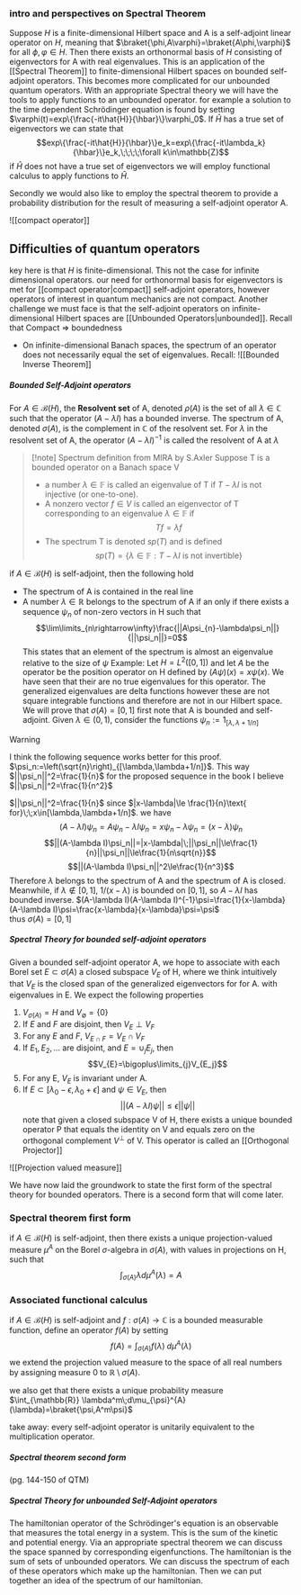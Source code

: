 
### intro and perspectives on Spectral Theorem
Suppose $H$ is a finite-dimensional Hilbert space and A is a self-adjoint linear operator on $H$, meaning that $\braket{\phi,A\varphi}=\braket{A\phi,\varphi}$ for all $\phi,\varphi\in H$. Then there exists an orthonormal basis of $H$ consisting of eigenvectors for A with real eigenvalues. This is an application of the [[Spectral Theorem]] to finite-dimensional Hilbert spaces on bounded self-adjoint operators. This becomes more complicated for our unbounded quantum operators. With an appropriate Spectral theory we will have the tools to apply functions to an unbounded operator.
	for example a solution to the time dependent Schrödinger equation is found by setting $\varphi(t)=exp\{\frac{-it\hat{H}}{\hbar}\}\varphi_0$. If $\hat{H}$ has a true set of eigenvectors we can state that 
$$exp\{\frac{-it\hat{H}}{\hbar}\}e_k=exp\{\frac{-it\lambda_k}{\hbar}\}e_k,\;\;\;\;\forall k\in\mathbb{Z}$$
	if $\hat{H}$ does not have a true set of eigenvectors we will employ functional calculus to apply functions to $\hat{H}$.

Secondly we would also like to employ the spectral theorem to provide a probability distribution for the result of measuring a self-adjoint operator A.

![[compact operator]]
## Difficulties of quantum operators
key here is that $H$ is finite-dimensional. This not the case for infinite dimensional operators. our need for orthonormal basis for eigenvectors is met for [[compact operator|compact]] self-adjoint operators, however operators of interest in quantum mechanics are not compact. Another challenge we must face is that the self-adjoint operators on infinite-dimensional Hilbert spaces  are [[Unbounded Operators|unbounded]].  Recall that Compact $\Rightarrow$ boundedness

- On infinite-dimensional Banach spaces, the spectrum of an operator does not necessarily equal the set of eigenvalues.
Recall:
![[Bounded Inverse Theorem]]
##### Bounded Self-Adjoint operators
For $A\in\mathcal{B}(H)$, the **Resolvent set** of A, denoted $\rho(A)$ is the set of all $\lambda\in\mathbb{C}$ such that the operator $(A-\lambda I)$ has a bounded inverse. The spectrum of A, denoted $\sigma(A)$, is the complement in $\mathbb{C}$ of the resolvent set. For $\lambda$ in the resolvent set of A, the operator $(A-\lambda I)^{-1}$ is called the resolvent of A at $\lambda$ 

>[!note] Spectrum definition from MIRA by S.Axler
>Suppose T is a bounded operator on a Banach space V
> - a number $\lambda\in\mathbb{F}$ is called an eigenvalue of T if $T-\lambda I$ is not injective (or one-to-one).
> - A nonzero vector $f\in V$ is called an eigenvector of T corresponding to an eigenvalue $\lambda\in\mathbb{F}$  if $$Tf=\lambda f$$ 
> - The spectrum T is denoted $sp(T)$ and is defined $$sp(T)=\{\lambda\in\mathbb{F}: T-\lambda I \text{ is not invertible}\}$$

if $A\in\mathcal{B}(H)$ is self-adjoint, then the following hold
- The spectrum of A is contained in the real line
- A number $\lambda\in\mathbb{R}$ belongs to the spectrum of A if an only if there exists a sequence $\psi_n$ of non-zero vectors in H such that $$\lim\limits_{n\rightarrow\infty}\frac{||A\psi_{n}-\lambda\psi_n||}{||\psi_n||}=0$$ This states that an element of the spectrum is almost an eigenvalue relative to the size of $\psi$ 
Example: Let $H=L^2([0,1])$ and let $A$ be the operator be the position operator on H defined by $(A\psi)(x)=x\psi(x)$. We have seen that their are no true eigenvalues for this operator. The generalized eigenvalues are delta functions however these are not square integrable functions and therefore are not in our Hilbert space. We will prove that $\sigma(A)=[0,1]$ 
first note that A is bounded and self-adjoint. Given $\lambda\in(0,1)$, consider the functions $\psi_n:=1_{[\lambda,\lambda+1/n]}$ 
> [!warning]
> I think the following sequence works better for this proof. 
$\psi_n:=\left(\sqrt{n}\right)_{[\lambda,\lambda+1/n]}$.  This way $||\psi_n||^2=\frac{1}{n}$  for the proposed sequence in the book I believe $||\psi_n||^2=\frac{1}{n^2}$

$||\psi_n||^2=\frac{1}{n}$ since $|x-\lambda|\le \frac{1}{n}\text{ for}\;\;x\in[\lambda,\lambda+1/n]$.  we have
$$(A-\lambda I)\psi_n=A\psi_{n}-\lambda I\psi_n=x\psi_{n}-\lambda\psi_n=(x-\lambda)\psi_n$$
$$||(A-\lambda I)\psi_n||=|x-\lambda|\;||\psi_n||\le\frac{1}{n}||\psi_n||\le\frac{1}{n\sqrt{n}}$$
$$||(A-\lambda I)\psi_n||^2\le\frac{1}{n^3}$$
Therefore $\lambda$ belongs to the spectrum of A and the spectrum of A is closed. Meanwhile, if $\lambda \not\in [0,1]$, $1/(x-\lambda)$ is bounded on $[0,1]$, so $A-\lambda I$ has bounded inverse.
$(A-\lambda I)(A-\lambda I)^{-1}\psi=\frac{1}{x-\lambda}(A-\lambda I)\psi=\frac{x-\lambda}{x-\lambda}\psi=\psi$     
thus $\sigma(A)=[0,1]$ 

##### Spectral Theory for bounded self-adjoint operators
Given a bounded self-adjoint operator A, we hope to associate with each Borel set $E\subset\sigma(A)$ a closed subspace $V_E$ of H, where we think intuitively that $V_E$ is the closed span of the generalized eigenvectors for for A. with eigenvalues in E. We expect the following properties 
1. $V_{\sigma(A)}=H$ and $V_{\emptyset}=\{0\}$ 
2. If $E$ and $F$ are disjoint, then $V_{E}\perp V_{F}$
3. For any $E$ and $F$, $V_{E\cap F}=V_{E}\cap V_{F}$ 
4. If $E_1,E_2,...$ are disjoint, and $E=\cup_{j}E_j$, then $$V_{E}=\bigoplus\limits_{j}V_{E_j}$$
5. For any E, $V_E$ is invariant under A. 
6. If $E\subset [\lambda_0-\epsilon,\lambda_0+\epsilon]$ and $\psi\in V_{E}$, then $$||(A-\lambda I)\psi||\le\epsilon||\psi||$$
note that given a closed subspace V of H, there exists a unique bounded operator P that equals the identity on V and equals zero on the orthogonal complement $V^\perp$ of V. 
This operator is called an [[Orthogonal Projector]]

![[Projection valued measure]]

We have now laid the groundwork to state the first form of the spectral theory for bounded operators. There is a second form that will come later.

### Spectral theorem first form
if $A\in\mathcal{B}(H)$ is self-adjoint, then there exists a unique projection-valued measure $\mu^A$ on the Borel $\sigma$-algebra in $\sigma(A)$, with values in projections on H, such that
$$\int_{\sigma(A)}\lambda d\mu^A(\lambda)=A$$
### Associated functional calculus
if $A\in\mathcal{B}(H)$ is self-adjoint and $f:\sigma(A)\rightarrow\mathbb{C}$ is a bounded measurable function, define an operator $f(A)$ by setting
$$f(A)=\int_{\sigma(A)}f(\lambda)\; d\mu^A(\lambda)$$
we extend the projection valued measure to the space of all real numbers by assigning measure 0 to $\mathbb{R}\setminus\sigma(A)$. 

we also get that there exists a unique probability measure $\int_{\mathbb{R}} \lambda^m\;d\mu_{\psi}^{A}(\lambda)=\braket{\psi,A^m\psi}$ 

take away: every self-adjoint operator is unitarily equivalent to the multiplication operator.

##### Spectral theorem second form 
(pg. 144-150 of QTM)

##### Spectral Theory for unbounded Self-Adjoint operators
The hamiltonian operator of the Schrödinger's equation is an observable that measures the total energy in a system. This is the sum of the kinetic and potential energy. Via an appropriate spectral theorem we can discuss the space spanned by corresponding eigenfunctions. The hamiltonian is the sum of sets of unbounded operators. We can discuss the spectrum of each of these operators which make up the hamiltonian. Then we can put together an idea of the spectrum of our hamiltonian.  
